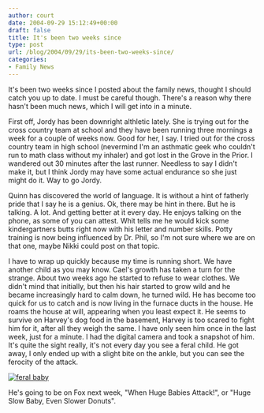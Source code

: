 ```yaml
---
author: court
date: 2004-09-29 15:12:49+00:00
draft: false
title: It's been two weeks since
type: post
url: /blog/2004/09/29/its-been-two-weeks-since/
categories:
- Family News
---
```


It's been two weeks since I posted about the family news, thought I should catch you up to date.  I must be careful though.  There's a reason why there hasn't been much news, which I will get into in a minute.

First off, Jordy has been downright althletic lately.  She is trying out for the cross country team at school and they have been running three mornings a week for a couple of weeks now.  Good for her, I  say.  I tried out for the cross country team in high school (nevermind I'm an asthmatic geek who couldn't run to math class without my inhaler) and got lost in the Grove in the Prior.  I wandered out 30 minutes after the last runner.  Needless to say I didn't make it, but I think Jordy may have some actual endurance so she just might do it.  Way to go Jordy.

Quinn has discovered the world of language.  It is without a hint of fatherly pride that I say he is a genius.  Ok, there may be hint in there.  But he is talking.  A lot.  And getting better at it every day.  He enjoys talking on the phone, as some of you can attest.  Whit tells me he would kick some kindergartners butts right now with his letter and number skills.  Potty training is now being influenced by Dr. Phil, so I'm not sure where we are on that one, maybe Nikki could post on that topic.

I have to wrap up quickly because my time is running short.  We have another child as you may know.  Cael's growth has taken a turn for the strange.  About two weeks ago he started to refuse to wear clothes.  We didn't mind that initially, but then his hair started to grow wild and he became increasingly hard to calm down, he turned wild.  He has become too quick for us to catch and is now living in the furnace ducts in the house.  He roams the house at will, appearing when you least expect it.  He seems to survive on Harvey's dog food in the basement, Harvey is too scared to fight him for it, after all they weigh the same.  I have only seen him once in the last week, just for a minute.  I had the digital camera and took a snapshot of him.  It's quite the sight really, it's not every day you see a feral child.  He got away, I only ended up with a slight bite on the ankle, but you can see the ferocity of the attack.

[![feral baby](http://static.flickr.com/61/199957691_370801620e_b.jpg)
](http://www.flickr.com/photos/_court/199957691/)

He's going to be on Fox next week, "When Huge Babies Attack!", or "Huge Slow Baby, Even Slower Donuts".
